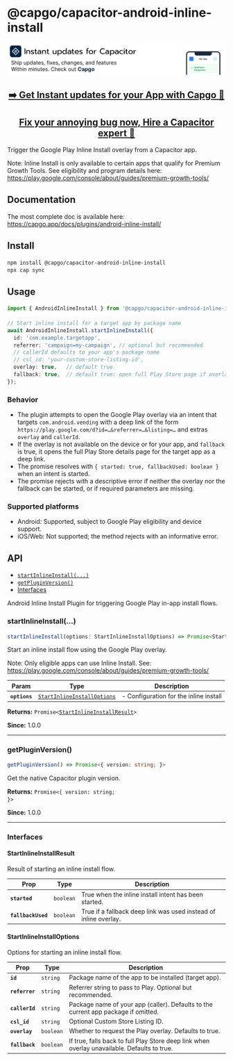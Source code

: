 # @capgo/capacitor-android-inline-install

<a href="https://capgo.app/"><img src='https://raw.githubusercontent.com/Cap-go/capgo/main/assets/capgo_banner.png' alt='Capgo - Instant updates for capacitor'/></a>

<div align="center">
  <h2><a href="https://capgo.app/?ref=plugin"> ➡️ Get Instant updates for your App with Capgo 🚀</a></h2>
  <h2><a href="https://capgo.app/consulting/?ref=plugin"> Fix your annoying bug now, Hire a Capacitor expert 💪</a></h2>
</div>

Trigger the Google Play Inline Install overlay from a Capacitor app.

Note: Inline Install is only available to certain apps that qualify for Premium Growth Tools. See eligibility and program details here: https://play.google.com/console/about/guides/premium-growth-tools/

## Documentation

The most complete doc is available here: https://capgo.app/docs/plugins/android-inline-install/

## Install

```bash
npm install @capgo/capacitor-android-inline-install
npx cap sync
```

## Usage

```ts
import { AndroidInlineInstall } from '@capgo/capacitor-android-inline-install';

// Start inline install for a target app by package name
await AndroidInlineInstall.startInlineInstall({
  id: 'com.example.targetapp',
  referrer: 'campaign=my-campaign', // optional but recommended
  // callerId defaults to your app's package name
  // csl_id: 'your-custom-store-listing-id',
  overlay: true,   // default true
  fallback: true,  // default true: open full Play Store page if overlay unavailable
});
```

### Behavior

- The plugin attempts to open the Google Play overlay via an intent that targets `com.android.vending` with a deep link of the form `https://play.google.com/d?id=…&referrer=…&listing=…` and extras `overlay` and `callerId`.
- If the overlay is not available on the device or for your app, and `fallback` is true, it opens the full Play Store details page for the target app as a deep link.
- The promise resolves with `{ started: true, fallbackUsed: boolean }` when an intent is started.
- The promise rejects with a descriptive error if neither the overlay nor the fallback can be started, or if required parameters are missing.

### Supported platforms

- Android: Supported, subject to Google Play eligibility and device support.
- iOS/Web: Not supported; the method rejects with an informative error.

## API

<docgen-index>

* [`startInlineInstall(...)`](#startinlineinstall)
* [`getPluginVersion()`](#getpluginversion)
* [Interfaces](#interfaces)

</docgen-index>

<docgen-api>
<!--Update the source file JSDoc comments and rerun docgen to update the docs below-->

Android Inline Install Plugin for triggering Google Play in-app install flows.

### startInlineInstall(...)

```typescript
startInlineInstall(options: StartInlineInstallOptions) => Promise<StartInlineInstallResult>
```

Start an inline install flow using the Google Play overlay.

Note: Only eligible apps can use Inline Install. See:
https://play.google.com/console/about/guides/premium-growth-tools/

| Param         | Type                                                                            | Description                            |
| ------------- | ------------------------------------------------------------------------------- | -------------------------------------- |
| **`options`** | <code><a href="#startinlineinstalloptions">StartInlineInstallOptions</a></code> | - Configuration for the inline install |

**Returns:** <code>Promise&lt;<a href="#startinlineinstallresult">StartInlineInstallResult</a>&gt;</code>

**Since:** 1.0.0

--------------------


### getPluginVersion()

```typescript
getPluginVersion() => Promise<{ version: string; }>
```

Get the native Capacitor plugin version.

**Returns:** <code>Promise&lt;{ version: string; }&gt;</code>

**Since:** 1.0.0

--------------------


### Interfaces


#### StartInlineInstallResult

Result of starting an inline install flow.

| Prop               | Type                 | Description                                                      |
| ------------------ | -------------------- | ---------------------------------------------------------------- |
| **`started`**      | <code>boolean</code> | True when the inline install intent has been started.            |
| **`fallbackUsed`** | <code>boolean</code> | True if a fallback deep link was used instead of inline overlay. |


#### StartInlineInstallOptions

Options for starting an inline install flow.

| Prop           | Type                 | Description                                                                                  |
| -------------- | -------------------- | -------------------------------------------------------------------------------------------- |
| **`id`**       | <code>string</code>  | Package name of the app to be installed (target app).                                        |
| **`referrer`** | <code>string</code>  | Referrer string to pass to Play. Optional but recommended.                                   |
| **`callerId`** | <code>string</code>  | Package name of your app (caller). Defaults to the current app package if omitted.           |
| **`csl_id`**   | <code>string</code>  | Optional Custom Store Listing ID.                                                            |
| **`overlay`**  | <code>boolean</code> | Whether to request the Play overlay. Defaults to true.                                       |
| **`fallback`** | <code>boolean</code> | If true, falls back to full Play Store deep link when overlay unavailable. Defaults to true. |

</docgen-api>
